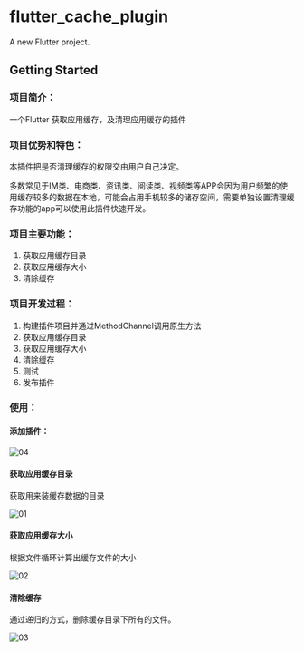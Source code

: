 # flutter_cache_plugin

A new Flutter project.

## Getting Started

### 项目简介：

一个Flutter 获取应用缓存，及清理应用缓存的插件


### 项目优势和特色：

本插件把是否清理缓存的权限交由用户自己决定。

多数常见于IM类、电商类、资讯类、阅读类、视频类等APP会因为用户频繁的使用缓存较多的数据在本地，可能会占用手机较多的储存空间，需要单独设置清理缓存功能的app可以使用此插件快速开发。


### 项目主要功能：

1. 获取应用缓存目录
2. 获取应用缓存大小
3. 清除缓存


### 项目开发过程：

1. 构建插件项目并通过MethodChannel调用原生方法
2. 获取应用缓存目录
3. 获取应用缓存大小
4. 清除缓存
5. 测试
6. 发布插件

### 使用：

#### 添加插件：

![04](https://user-images.githubusercontent.com/86814059/169726856-ef14070c-ff76-440b-a39c-c6e0a1d3b191.jpg)


#### 获取应用缓存目录

获取用来装缓存数据的目录


![01](https://user-images.githubusercontent.com/86814059/169726874-99611f74-cb8d-4a9b-b437-942b01b3faff.jpg)



####  获取应用缓存大小

根据文件循环计算出缓存文件的大小

![02](https://user-images.githubusercontent.com/86814059/169726881-4bd56bd8-7d67-41b8-9293-9150f088b654.jpg)




#### 清除缓存

通过递归的方式，删除缓存目录下所有的文件。


![03](https://user-images.githubusercontent.com/86814059/169726887-7b4c036f-be46-4175-9b52-3b798f1022b7.jpg)



